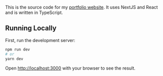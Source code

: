 This is the source code for my [portfolio website](https//www.jameskbecker.com/). It uses NextJS and React and is written in TypeScript.

## Running Locally

First, run the development server:

```bash
npm run dev
# or
yarn dev
```

Open [http://localhost:3000](http://localhost:3000) with your browser to see the result.

